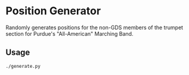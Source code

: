 # Position Generator

Randomly generates positions for the non-GDS members of the trumpet section for Purdue's "All-American" Marching Band.

## Usage

<pre><code>./generate.py <file with formatted list of names></pre></code>
